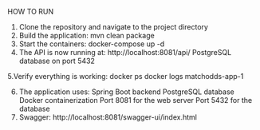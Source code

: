 HOW TO RUN

1. Clone the repository and navigate to the project directory
2. Build the application: mvn clean package
3. Start the containers: docker-compose up -d
4. The API is now running at:
   http://localhost:8081/api/
   PostgreSQL database on port 5432
   
5.Verify everything is working:
   docker ps
   docker logs matchodds-app-1  
   
6. The application uses:
   Spring Boot backend
   PostgreSQL database
   Docker containerization
   Port 8081 for the web server
   Port 5432 for the database
7. Swagger: http://localhost:8081/swagger-ui/index.html
   

   

   

